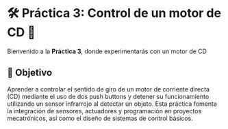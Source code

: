 # 🛠️ Práctica 3: Control de un motor de CD 🚀  

Bienvenido a la **Práctica 3**, donde experimentarás con un motor de CD

## 🎯 Objetivo  
Aprender a controlar el sentido de giro de un motor de corriente directa (CD) mediante el uso de dos push buttons y detener su funcionamiento utilizando un sensor infrarrojo al detectar un objeto. Esta práctica fomenta la integración de sensores, actuadores y programación en proyectos mecatrónicos, así como el diseño de sistemas de control básicos.

